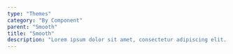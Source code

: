 ```yaml
---
type: "Themes"
category: "By Component"
parent: "Smooth"
title: "Smooth"
description: "Lorem ipsum dolor sit amet, consectetur adipiscing elit. Nunc tempus laoreet leo sit amet iaculis."
---
```

